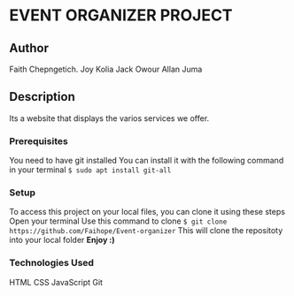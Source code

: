 # EVENT ORGANIZER PROJECT
## Author
Faith Chepngetich.
Joy Kolia
Jack Owour
Allan Juma
## Description
Its a website that displays the varios services we offer. 
### Prerequisites
You need to have git installed
You can install it with the following command in your terminal
`$ sudo apt install git-all`
### Setup
To access this project on your local files, you can clone it using these steps
Open your terminal
Use this command to clone `$ git clone https://github.com/Faihope/Event-organizer`
 This will clone the repositoty into your local folder
 __Enjoy :)__
### Technologies Used
 HTML
CSS
JavaScript
Git
